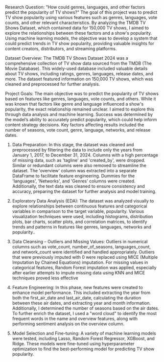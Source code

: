 Research Question: "How could genres, languages, and other factors predict the popularity of TV shows?"
The goal of this project was to predict TV show popularity using various features such as genres, languages, vote counts, and other relevant characteristics. By analyzing the TMDB TV Shows Dataset, which contained data for 150,000 TV shows, I aimed to explore the relationships between these factors and a show's popularity. Using machine learning models, the objective was to develop a system that could predict trends in TV show popularity, providing valuable insights for content creators, distributors, and streaming platforms.

Dataset Overview:
The TMDB TV Shows Dataset 2024 was a comprehensive collection of TV show data sourced from the TMDB (The Movie Database). This widely-used database included valuable details about TV shows, including ratings, genres, languages, release dates, and more. The dataset featured information on 150,000 TV shows, which was cleaned and preprocessed for further analysis.

Project Goals:
The main objective was to predict the popularity of TV shows based on features like genres, languages, vote counts, and others. While it was known that factors like genre and language influenced a show's popularity, the exact relationship remained unclear. I aimed to explore this through data analysis and machine learning. Success was determined by the model’s ability to accurately predict popularity, which could help inform content strategy decisions. Key factors affecting results included the number of seasons, vote count, genre, language, networks, and release dates.

1.	Data Preparation: In this stage, the dataset was cleaned and preprocessed by filtering the data to include only the years from January 1, 2017, to December 31, 2024. Columns with a high percentage of missing data, such as 'tagline' and 'created_by', were dropped. Similar or redundant columns were also removed to streamline the dataset. The 'overview' column was extracted into a separate DataFrame to facilitate feature engineering. Dummies for the 'languages', 'Networks', and 'Genres' columns were created. Additionally, the text data was cleaned to ensure consistency and accuracy, preparing the dataset for further analysis and model training.


2. Exploratory Data Analysis (EDA): The dataset was analyzed visually to explore relationships between continuous features and categorical variables in comparison to the target variable, popularity. Various visualization techniques were used, including histograms, distribution plots, bar charts, scatter plots, and correlation matrices, to identify trends and patterns in features like genres, languages, networks  and popularity..

 
3.	Data Cleansing – Outliers and Missing Values: Outliers in numerical columns such as vote_count, number_of_seasons, languages_count, and network_count were identified and handled appropriately. Outliers that were previously imputed with 0 were replaced using MICE (Multiple Imputation by Chained Equations) imputation. For missing values in categorical features, Random Forest imputation was applied, especially after earlier attempts to impute missing data using KNN and MICE techniques proved less effective

4. Feature Engineering: In this phase, new features were created to enhance model performance. This included extracting the year from both the first_air_date and last_air_date, calculating the duration between these air dates, and extracting year and month information. Additionally, I determined the number of seasons based on the air dates. To further enrich the dataset, I used a "word cloud" to identify the most frequent words in the name and overview features, along with performing sentiment analysis on the overview column.
5. 	Model Selection and Fine-tuning: A variety of machine learning models were tested, including Lasso, Random Forest Regressor, XGBoost, and Ridge. These models were fine-tuned using hyperparameter optimization to find the best-performing model for predicting TV show popularity.


